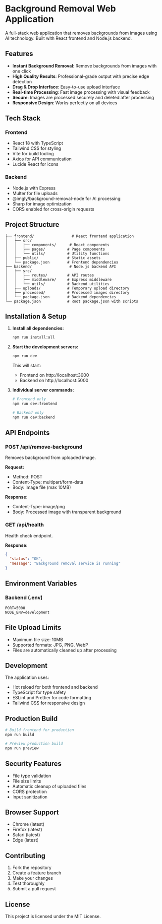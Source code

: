 # Background Removal Web Application

A full-stack web application that removes backgrounds from images using AI technology. Built with React frontend and Node.js backend.

## Features

- **Instant Background Removal**: Remove backgrounds from images with one click
- **High Quality Results**: Professional-grade output with precise edge detection
- **Drag & Drop Interface**: Easy-to-use upload interface
- **Real-time Processing**: Fast image processing with visual feedback
- **Secure**: Images are processed securely and deleted after processing
- **Responsive Design**: Works perfectly on all devices

## Tech Stack

### Frontend
- React 18 with TypeScript
- Tailwind CSS for styling
- Vite for build tooling
- Axios for API communication
- Lucide React for icons

### Backend
- Node.js with Express
- Multer for file uploads
- @imgly/background-removal-node for AI processing
- Sharp for image optimization
- CORS enabled for cross-origin requests

## Project Structure

```
├── frontend/                 # React frontend application
│   ├── src/
│   │   ├── components/      # React components
│   │   ├── pages/          # Page components
│   │   └── utils/          # Utility functions
│   ├── public/             # Static assets
│   └── package.json        # Frontend dependencies
├── backend/                 # Node.js backend API
│   ├── src/
│   │   ├── routes/         # API routes
│   │   ├── middleware/     # Express middleware
│   │   └── utils/          # Backend utilities
│   ├── uploads/            # Temporary upload directory
│   ├── processed/          # Processed images directory
│   └── package.json        # Backend dependencies
└── package.json            # Root package.json with scripts
```

## Installation & Setup

1. **Install all dependencies:**
   ```bash
   npm run install:all
   ```

2. **Start the development servers:**
   ```bash
   npm run dev
   ```

   This will start:
   - Frontend on http://localhost:3000
   - Backend on http://localhost:5000

3. **Individual server commands:**
   ```bash
   # Frontend only
   npm run dev:frontend
   
   # Backend only
   npm run dev:backend
   ```

## API Endpoints

### POST /api/remove-background
Removes background from uploaded image.

**Request:**
- Method: POST
- Content-Type: multipart/form-data
- Body: image file (max 10MB)

**Response:**
- Content-Type: image/png
- Body: Processed image with transparent background

### GET /api/health
Health check endpoint.

**Response:**
```json
{
  "status": "OK",
  "message": "Background removal service is running"
}
```

## Environment Variables

### Backend (.env)
```
PORT=5000
NODE_ENV=development
```

## File Upload Limits

- Maximum file size: 10MB
- Supported formats: JPG, PNG, WebP
- Files are automatically cleaned up after processing

## Development

The application uses:
- Hot reload for both frontend and backend
- TypeScript for type safety
- ESLint and Prettier for code formatting
- Tailwind CSS for responsive design

## Production Build

```bash
# Build frontend for production
npm run build

# Preview production build
npm run preview
```

## Security Features

- File type validation
- File size limits
- Automatic cleanup of uploaded files
- CORS protection
- Input sanitization

## Browser Support

- Chrome (latest)
- Firefox (latest)
- Safari (latest)
- Edge (latest)

## Contributing

1. Fork the repository
2. Create a feature branch
3. Make your changes
4. Test thoroughly
5. Submit a pull request

## License

This project is licensed under the MIT License.